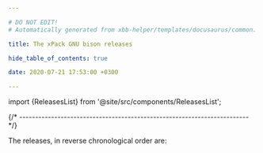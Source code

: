 ```yaml
---

# DO NOT EDIT!
# Automatically generated from xbb-helper/templates/docusaurus/common.

title: The xPack GNU bison releases

hide_table_of_contents: true

date: 2020-07-21 17:53:00 +0300

---
```


import {ReleasesList} from '@site/src/components/ReleasesList';

{/* ------------------------------------------------------------------------ */}

The releases, in reverse chronological order are:

<ReleasesList />
